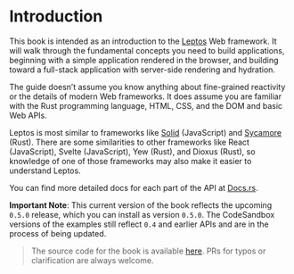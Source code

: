 # Introduction

This book is intended as an introduction to the [Leptos](https://github.com/leptos-rs/leptos) Web framework.
It will walk through the fundamental concepts you need to build applications,
beginning with a simple application rendered in the browser, and building toward a
full-stack application with server-side rendering and hydration.

The guide doesn’t assume you know anything about fine-grained reactivity or the
details of modern Web frameworks. It does assume you are familiar with the Rust
programming language, HTML, CSS, and the DOM and basic Web APIs.

Leptos is most similar to frameworks like [Solid](https://www.solidjs.com) (JavaScript)
and [Sycamore](https://sycamore-rs.netlify.app/) (Rust). There are some similarities
to other frameworks like React (JavaScript), Svelte (JavaScript), Yew (Rust), and
Dioxus (Rust), so knowledge of one of those frameworks may also make it easier to
understand Leptos.

You can find more detailed docs for each part of the API at [Docs.rs](https://docs.rs/leptos/latest/leptos/).

**Important Note**: This current version of the book reflects the upcoming `0.5.0` release, which you can install as version `0.5.0`. The CodeSandbox versions of the examples still reflect `0.4` and earlier APIs and are in the process of being updated.

> The source code for the book is available [here](https://github.com/leptos-rs/leptos/tree/main/docs/book). PRs for typos or clarification are always welcome.
